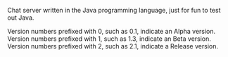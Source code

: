 Chat server written in the Java programming language, just for fun to test out Java.

Version numbers prefixed with 0, such as 0.1, indicate an Alpha version.
Version numbers prefixed with 1, such as 1.3, indicate an Beta version.
Version numbers prefixed with 2, such as 2.1, indicate a Release version.
